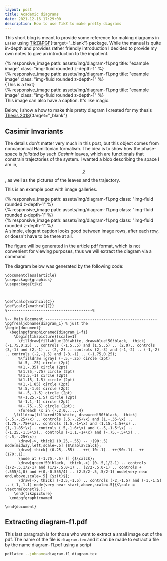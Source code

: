 ```yaml
---
layout: post
title: Academic diagrams
date: 2021-12-16 17:29:00
description: How to use TikZ to make pretty diagrams
---
```


This short blog is meant to provide some reference for making diagrams in `LaTeX` using [TikZ&PGF](https://www.bu.edu/math/files/2013/08/tikzpgfmanual.pdf){:target="\_blank"} package. While the manual is quite in-depth and provides rather friendly introduction I decided to provide my own notes to give an introduction to the impatient.
<div class="container">
  {% responsive_image path: assets/img/diagram-f1.png title: "example image" class: "img-fluid rounded z-depth-1" %}
</div>

<div class="row justify-content-sm-center">
    <div class="col-sm-4 mt-3 mt-md-0">
    </div>
    <div class="col-sm-8 mt-3 mt-md-0">
        {% responsive_image path: assets/img/diagram-f1.png title: "example image" class: "img-fluid rounded z-depth-1" %}
    </div>
</div>

<div class="container">
  {This is a text}
</div>

<div class="row mt-3">
    <div class="col-sm mt-3 mt-md-0">
    	{% responsive_image path: assets/img/diagram-f1.png title: "example image" class: "img-fluid rounded z-depth-1" %}
    </div>
</div>
<div class="caption">
    This image can also have a caption. It's like magic.
</div>

Below, I show a how to make this pretty diagram I created for my thesis [Thesis 2018](https://repositories.lib.utexas.edu/handle/2152/68628){:target="\_blank"}

## Casimir Invariants

The details don't matter very much in this post, but this object comes from noncanonical Hamiltonian formalism. The idea is to show how the phase-space is *foliated* by such *Casimir* leaves, which are functionals that constrain trajectories of the system. I wanted a blob describing the space I am in, $$Z$$, as well as the pictures of the leaves and the trajectory.

This is an example post with image galleries.

<div class="row mt-3">
    <div class="col-sm mt-3 mt-md-0">
        {% responsive_image path: assets/img/diagram-f1.png class: "img-fluid rounded z-depth-1" %}
    </div>
    <div class="col-sm mt-3 mt-md-0">
        {% responsive_image path: assets/img/diagram-f1.png class: "img-fluid rounded z-depth-1" %}
    </div>
    <div class="col-sm mt-3 mt-md-0">
        {% responsive_image path: assets/img/diagram-f1.png class: "img-fluid rounded z-depth-1" %}
    </div>
</div>
<div class="caption">
    A simple, elegant caption looks good between image rows, after each row, or doesn't have to be there at all.
</div>


The figure will be generated in the article pdf format, which is not convenient for viewing purposes, thus we will extract the diagram via a command



The diagram below was generated by the following code:

```
\documentclass{article}
\usepackage{graphics}
\usepackage{tikz}



\def\calc{\mathcal{C}}
\def\calz{\mathcal{Z}}
%--------------------------------------% 

%-- Main Document --------------------------------------------------
\pgfrealjobname{diagram_1} % just the 
\begin{document}
  \beginpgfgraphicnamed{diagram_1-f1}
    \begin{tikzpicture}[scale=1]
      \filldraw[fill=blue!20!white, draw=blue!50!black,  thick] (-1.75,0.25) .. controls (-1.5,.5) and (1.5,.5) .. (2,0).. controls (3,-1) and (2,-1) .. (2,-2) .. controls (2,-3) and (-1,-2) .. (-1,-2) .. controls (-2,-1.5) and (-3,-1) .. (-1.75,0.25);
      %\filldraw [gray] (-.5,-.25) circle (2pt)
      %(.5,-.25) circle (2pt)
      %(1,-.35) circle (2pt)
      %(1.75,-.75) circle (2pt)
      %(1.5,-1) circle (2pt)
      %(1.15,-1.5) circle (2pt)
      %(1,-1.85) circle (2pt)
      %(.5,-1.6) circle (2pt)
      %(-.5,-1.5) circle (2pt)
      %(-1.25,-1.5) circle (2pt)
      %(-1.1,-1) circle (2pt)
      %(-.75,-.5) circle (2pt);
      \foreach \x in {-.2,0,...,.4}	
	\filldraw[fill=red!20!white, draw=red!50!black,  thick] (-.5,-.25+\x) .. controls (.5,-.25+\x) and (1,-.35+\x) .. (1.75,-.75+\x).. controls (1.5,-1+\x) and (1.15,-1.5+\x) .. (1,-1.85+\x).. controls (.5,-1.6+\x) and (-.5,-1.5+\x) .. (-1.25,-1.5+\x).. controls (-1.1,-1+\x) and (-.75,-.5+\x) .. (-.5,-.25+\x);
      \draw[->, thick] (0.25,-.55) -- +(90:.5) node[midway,left,scale=.5] {$\nabla\calc$};
      \draw[ thick] (0.25,-.55) -- ++(-10:.1)-- ++(90:.1)-- ++(170:.1);
      \node at (-1.75,-.5) [] {$\calz$};
      \draw[green!50!black,  thick,->] (0-.5,1/2-1) .. controls (1/2-.5,1/2-1) and (1/2-.5,0-1) .. (2/2-.5,0-1) .. controls +(.555/4,0) and +(0,-0.555/4) .. (2.5/2-.5,.5/2-1) node[very near end,above,scale=.5] {$z(t)$};
      \draw[->, thick] (-3.5,-1.5) .. controls (-2,-1.5) and (-1,-1.5) .. (-1,-1.1) node[very near start,above,scale=.5]{$\calc = \textrm{const}$.};
    \end{tikzpicture}
  \endpgfgraphicnamed
        			
\end{document}
```

## Extracting diagram-f1.pdf

This last paragraph is for those who want to extract a small image out of the pdf. The name of the file is `diagram.tex` and it can be made to extract a file by the name diagram-f1.pdf using a script 
```bash
pdflatex --jobname=diagram-f1 diagram.tex
```
